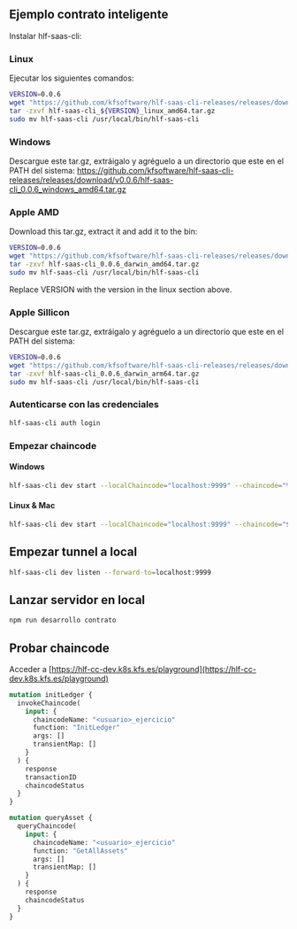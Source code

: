 ## Ejemplo contrato inteligente

Instalar hlf-saas-cli:

### Linux

Ejecutar los siguientes comandos:
```bash
VERSION=0.0.6
wget "https://github.com/kfsoftware/hlf-saas-cli-releases/releases/download/v${VERSION}/hlf-saas-cli_${VERSION}_linux_amd64.tar.gz"
tar -zxvf hlf-saas-cli_${VERSION}_linux_amd64.tar.gz
sudo mv hlf-saas-cli /usr/local/bin/hlf-saas-cli
```

### Windows

Descargue este tar.gz, extráigalo y agréguelo a un directorio que este en el PATH del sistema:
https://github.com/kfsoftware/hlf-saas-cli-releases/releases/download/v0.0.6/hlf-saas-cli_0.0.6_windows_amd64.tar.gz

### Apple AMD
Download this tar.gz, extract it and add it to the bin:

```bash
VERSION=0.0.6
wget "https://github.com/kfsoftware/hlf-saas-cli-releases/releases/download/v${VERSION}/hlf-saas-cli_${VERSION}_darwin_amd64.tar.gz"
tar -zxvf hlf-saas-cli_0.0.6_darwin_amd64.tar.gz
sudo mv hlf-saas-cli /usr/local/bin/hlf-saas-cli
```

Replace VERSION with the version in the linux section above.


### Apple Sillicon

Descargue este tar.gz, extráigalo y agréguelo a un directorio que este en el PATH del sistema:
```bash
VERSION=0.0.6
wget "https://github.com/kfsoftware/hlf-saas-cli-releases/releases/download/v${VERSION}/hlf-saas-cli_${VERSION}_darwin_arm64.tar.gz"
tar -zxvf hlf-saas-cli_0.0.6_darwin_arm64.tar.gz
sudo mv hlf-saas-cli /usr/local/bin/hlf-saas-cli
```

### Autenticarse con las credenciales

```bash
hlf-saas-cli auth login
```

### Empezar chaincode

#### Windows
```bash
hlf-saas-cli dev start --localChaincode="localhost:9999" --chaincode="%username%_ejercicio" --env-file=.env
```

#### Linux & Mac
```bash
hlf-saas-cli dev start --localChaincode="localhost:9999" --chaincode="${USER}_ejercicio" --env-file=.env
```

## Empezar tunnel a local

```bash
hlf-saas-cli dev listen --forward-to=localhost:9999
```

## Lanzar servidor en local

```bash
npm run desarrollo contrato
```

## Probar chaincode

Acceder a [https://hlf-cc-dev.k8s.kfs.es/playground](https://hlf-cc-dev.k8s.kfs.es/playground)

```graphql
mutation initLedger {
  invokeChaincode(
    input: {
      chaincodeName: "<usuario>_ejercicio"
      function: "InitLedger"
      args: []
      transientMap: []
    }
  ) {
    response
    transactionID
    chaincodeStatus
  }
}

mutation queryAsset {
  queryChaincode(
    input: {
      chaincodeName: "<usuario>_ejercicio"
      function: "GetAllAssets"
      args: []
      transientMap: []
    }
  ) {
    response
    chaincodeStatus
  }
}
```
